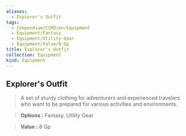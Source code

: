 ```yaml
---
aliases:
  - Explorer's Outfit
tags:
  - Compendium/CSRD/en/Equipment
  - Equipment/Fantasy
  - Equipment/Utility-Gear
  - Equipment/Value/8-Gp
title: Explorer's Outfit
collection: Equipment
kind: Equipment
---
```

## Explorer's Outfit    
    
>A set of sturdy clothing for adventurers and experienced travelers who want to be prepared for various activities and environments.    
> **Options :** Fantasy, Utility Gear    
> **Value :** 8 Gp